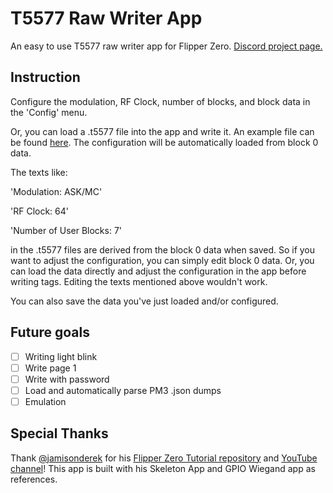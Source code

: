 # T5577 Raw Writer App
An easy to use T5577 raw writer app for Flipper Zero. [Discord project page.](https://discord.com/channels/1211622338198765599/1267190551783018659)
## Instruction
Configure the modulation, RF Clock, number of blocks, and block data in the 'Config' menu. 

Or, you can load a .t5577 file into the app and write it. An example file can be found [here](https://github.com/zinongli/T5577_Raw_Writer/blob/main/examples/Tag_1.t5577). The configuration will be automatically loaded from block 0 data. 

The texts like:

'Modulation: ASK/MC'

'RF Clock: 64'

'Number of User Blocks: 7'

in the .t5577 files are derived from the block 0 data when saved. So if you want to adjust the configuration, you can simply edit block 0 data. Or, you can load the data directly and adjust the configuration in the app before writing tags. Editing the texts mentioned above wouldn't work. 

You can also save the data you've just loaded and/or configured. 

## Future goals
- [ ] Writing light blink
- [ ] Write page 1
- [ ] Write with password
- [ ] Load and automatically parse PM3 .json dumps
- [ ] Emulation

## Special Thanks
Thank [@jamisonderek](https://github.com/jamisonderek) for his [Flipper Zero Tutorial repository](https://github.com/jamisonderek/flipper-zero-tutorials) and [YouTube channel](https://github.com/jamisonderek/flipper-zero-tutorials#:~:text=YouTube%3A%20%40MrDerekJamison)! This app is built with his Skeleton App and GPIO Wiegand app as references. 
